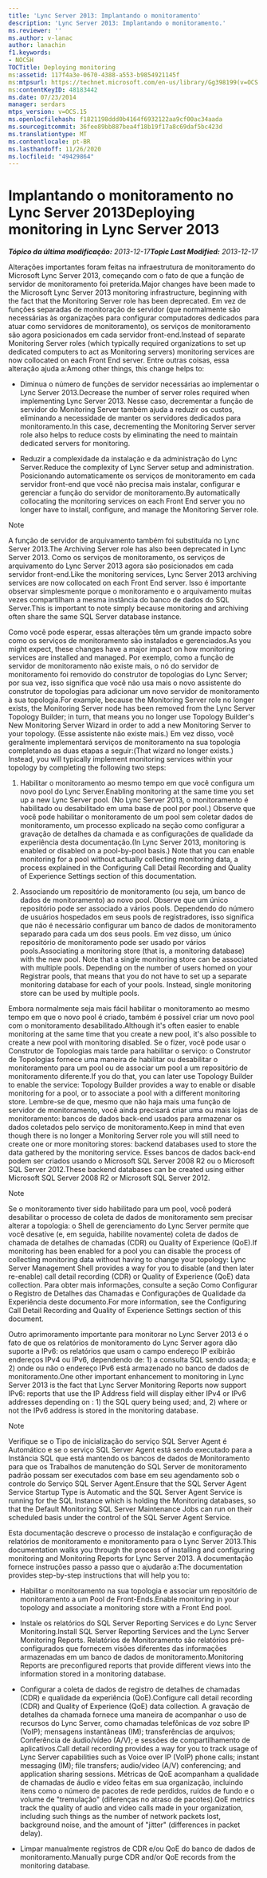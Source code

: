 ```yaml
---
title: 'Lync Server 2013: Implantando o monitoramento'
description: 'Lync Server 2013: Implantando o monitoramento.'
ms.reviewer: ''
ms.author: v-lanac
author: lanachin
f1.keywords:
- NOCSH
TOCTitle: Deploying monitoring
ms:assetid: 117f4a3e-0670-4388-a553-b9854921145f
ms:mtpsurl: https://technet.microsoft.com/en-us/library/Gg398199(v=OCS.15)
ms:contentKeyID: 48183442
ms.date: 07/23/2014
manager: serdars
mtps_version: v=OCS.15
ms.openlocfilehash: f1821198ddd0b4164f6932122aa9cf00ac34aada
ms.sourcegitcommit: 36fee89bb887bea4f18b19f17a8c69daf5bc423d
ms.translationtype: MT
ms.contentlocale: pt-BR
ms.lasthandoff: 11/26/2020
ms.locfileid: "49429864"
---
```

# <a name="deploying-monitoring-in-lync-server-2013"></a><span data-ttu-id="0204e-103">Implantando o monitoramento no Lync Server 2013</span><span class="sxs-lookup"><span data-stu-id="0204e-103">Deploying monitoring in Lync Server 2013</span></span>

<div data-xmlns="http://www.w3.org/1999/xhtml">

<div class="topic" data-xmlns="http://www.w3.org/1999/xhtml" data-msxsl="urn:schemas-microsoft-com:xslt" data-cs="https://msdn.microsoft.com/">

<div data-asp="https://msdn2.microsoft.com/asp">



</div>

<div id="mainSection">

<div id="mainBody"><span data-ttu-id="0204e-104">

<span> </span></span><span class="sxs-lookup"><span data-stu-id="0204e-104">

<span> </span></span></span>

<span data-ttu-id="0204e-105">_**Tópico da última modificação:** 2013-12-17_</span><span class="sxs-lookup"><span data-stu-id="0204e-105">_**Topic Last Modified:** 2013-12-17_</span></span>

<span data-ttu-id="0204e-106">Alterações importantes foram feitas na infraestrutura de monitoramento do Microsoft Lync Server 2013, começando com o fato de que a função de servidor de monitoramento foi preterida.</span><span class="sxs-lookup"><span data-stu-id="0204e-106">Major changes have been made to the Microsoft Lync Server 2013 monitoring infrastructure, beginning with the fact that the Monitoring Server role has been deprecated.</span></span> <span data-ttu-id="0204e-107">Em vez de funções separadas de monitoração de servidor (que normalmente são necessárias às organizações para configurar computadores dedicados para atuar como servidores de monitoramento), os serviços de monitoramento são agora posicionados em cada servidor front-end.</span><span class="sxs-lookup"><span data-stu-id="0204e-107">Instead of separate Monitoring Server roles (which typically required organizations to set up dedicated computers to act as Monitoring servers) monitoring services are now collocated on each Front End server.</span></span> <span data-ttu-id="0204e-108">Entre outras coisas, essa alteração ajuda a:</span><span class="sxs-lookup"><span data-stu-id="0204e-108">Among other things, this change helps to:</span></span>

  - <span data-ttu-id="0204e-109">Diminua o número de funções de servidor necessárias ao implementar o Lync Server 2013.</span><span class="sxs-lookup"><span data-stu-id="0204e-109">Decrease the number of server roles required when implementing Lync Server 2013.</span></span> <span data-ttu-id="0204e-110">Nesse caso, decrementar a função de servidor do Monitoring Server também ajuda a reduzir os custos, eliminando a necessidade de manter os servidores dedicados para monitoramento.</span><span class="sxs-lookup"><span data-stu-id="0204e-110">In this case, decrementing the Monitoring Server server role also helps to reduce costs by eliminating the need to maintain dedicated servers for monitoring.</span></span>

  - <span data-ttu-id="0204e-111">Reduzir a complexidade da instalação e da administração do Lync Server.</span><span class="sxs-lookup"><span data-stu-id="0204e-111">Reduce the complexity of Lync Server setup and administration.</span></span> <span data-ttu-id="0204e-112">Posicionando automaticamente os serviços de monitoramento em cada servidor front-end que você não precisa mais instalar, configurar e gerenciar a função do servidor de monitoramento.</span><span class="sxs-lookup"><span data-stu-id="0204e-112">By automatically collocating the monitoring services on each Front End server you no longer have to install, configure, and manage the Monitoring Server role.</span></span>

<div>


> [!NOTE]  
> <span data-ttu-id="0204e-113">A função de servidor de arquivamento também foi substituída no Lync Server 2013.</span><span class="sxs-lookup"><span data-stu-id="0204e-113">The Archiving Server role has also been deprecated in Lync Server 2013.</span></span> <span data-ttu-id="0204e-114">Como os serviços de monitoramento, os serviços de arquivamento do Lync Server 2013 agora são posicionados em cada servidor front-end.</span><span class="sxs-lookup"><span data-stu-id="0204e-114">Like the monitoring services, Lync Server 2013 archiving services are now collocated on each Front End server.</span></span> <span data-ttu-id="0204e-115">Isso é importante observar simplesmente porque o monitoramento e o arquivamento muitas vezes compartilham a mesma instância do banco de dados do SQL Server.</span><span class="sxs-lookup"><span data-stu-id="0204e-115">This is important to note simply because monitoring and archiving often share the same SQL Server database instance.</span></span>



</div>

<span data-ttu-id="0204e-116">Como você pode esperar, essas alterações têm um grande impacto sobre como os serviços de monitoramento são instalados e gerenciados.</span><span class="sxs-lookup"><span data-stu-id="0204e-116">As you might expect, these changes have a major impact on how monitoring services are installed and managed.</span></span> <span data-ttu-id="0204e-117">Por exemplo, como a função de servidor de monitoramento não existe mais, o nó do servidor de monitoramento foi removido do construtor de topologias do Lync Server; por sua vez, isso significa que você não usa mais o novo assistente do construtor de topologias para adicionar um novo servidor de monitoramento à sua topologia.</span><span class="sxs-lookup"><span data-stu-id="0204e-117">For example, because the Monitoring Server role no longer exists, the Monitoring Server node has been removed from the Lync Server Topology Builder; in turn, that means you no longer use Topology Builder's New Monitoring Server Wizard in order to add a new Monitoring Server to your topology.</span></span> <span data-ttu-id="0204e-118">(Esse assistente não existe mais.) Em vez disso, você geralmente implementará serviços de monitoramento na sua topologia completando as duas etapas a seguir:</span><span class="sxs-lookup"><span data-stu-id="0204e-118">(That wizard no longer exists.) Instead, you will typically implement monitoring services within your topology by completing the following two steps:</span></span>

1.  <span data-ttu-id="0204e-119">Habilitar o monitoramento ao mesmo tempo em que você configura um novo pool do Lync Server.</span><span class="sxs-lookup"><span data-stu-id="0204e-119">Enabling monitoring at the same time you set up a new Lync Server pool.</span></span> <span data-ttu-id="0204e-120">(No Lync Server 2013, o monitoramento é habilitado ou desabilitado em uma base de pool por pool.) Observe que você pode habilitar o monitoramento de um pool sem coletar dados de monitoramento, um processo explicado na seção como configurar a gravação de detalhes da chamada e as configurações de qualidade da experiência desta documentação.</span><span class="sxs-lookup"><span data-stu-id="0204e-120">(In Lync Server 2013, monitoring is enabled or disabled on a pool-by-pool basis.) Note that you can enable monitoring for a pool without actually collecting monitoring data, a process explained in the Configuring Call Detail Recording and Quality of Experience Settings section of this documentation.</span></span>

2.  <span data-ttu-id="0204e-p107">Associando um repositório de monitoramento (ou seja, um banco de dados de monitoramento) ao novo pool. Observe que um único repositório pode ser associado a vários pools. Dependendo do número de usuários hospedados em seus pools de registradores, isso significa que não é necessário configurar um banco de dados de monitoramento separado para cada um dos seus pools. Em vez disso, um único repositório de monitoramento pode ser usado por vários pools.</span><span class="sxs-lookup"><span data-stu-id="0204e-p107">Associating a monitoring store (that is, a monitoring database) with the new pool. Note that a single monitoring store can be associated with multiple pools. Depending on the number of users homed on your Registrar pools, that means that you do not have to set up a separate monitoring database for each of your pools. Instead, single monitoring store can be used by multiple pools.</span></span>

<span data-ttu-id="0204e-125">Embora normalmente seja mais fácil habilitar o monitoramento ao mesmo tempo em que o novo pool é criado, também é possível criar um novo pool com o monitoramento desabilitado.</span><span class="sxs-lookup"><span data-stu-id="0204e-125">Although it's often easier to enable monitoring at the same time that you create a new pool, it's also possible to create a new pool with monitoring disabled.</span></span> <span data-ttu-id="0204e-126">Se o fizer, você pode usar o Construtor de Topologias mais tarde para habilitar o serviço: o Construtor de Topologias fornece uma maneira de habilitar ou desabilitar o monitoramento para um pool ou de associar um pool a um repositório de monitoramento diferente.</span><span class="sxs-lookup"><span data-stu-id="0204e-126">If you do that, you can later use Topology Builder to enable the service: Topology Builder provides a way to enable or disable monitoring for a pool, or to associate a pool with a different monitoring store.</span></span> <span data-ttu-id="0204e-127">Lembre-se de que, mesmo que não haja mais uma função de servidor de monitoramento, você ainda precisará criar uma ou mais lojas de monitoramento: bancos de dados back-end usados para armazenar os dados coletados pelo serviço de monitoramento.</span><span class="sxs-lookup"><span data-stu-id="0204e-127">Keep in mind that even though there is no longer a Monitoring Server role you will still need to create one or more monitoring stores: backend databases used to store the data gathered by the monitoring service.</span></span> <span data-ttu-id="0204e-128">Esses bancos de dados back-end podem ser criados usando o Microsoft SQL Server 2008 R2 ou o Microsoft SQL Server 2012.</span><span class="sxs-lookup"><span data-stu-id="0204e-128">These backend databases can be created using either Microsoft SQL Server 2008 R2 or Microsoft SQL Server 2012.</span></span>

<div>


> [!NOTE]  
> <span data-ttu-id="0204e-129">Se o monitoramento tiver sido habilitado para um pool, você poderá desabilitar o processo de coleta de dados de monitoramento sem precisar alterar a topologia: o Shell de gerenciamento do Lync Server permite que você desative (e, em seguida, habilite novamente) coleta de dados de chamada de detalhes de chamadas (CDR) ou Quality of Experience (QoE).</span><span class="sxs-lookup"><span data-stu-id="0204e-129">If monitoring has been enabled for a pool you can disable the process of collecting monitoring data without having to change your topology: Lync Server Management Shell provides a way for you to disable (and then later re-enable) call detail recording (CDR) or Quality of Experience (QoE) data collection.</span></span> <span data-ttu-id="0204e-130">Para obter mais informações, consulte a seção Como Configurar o Registro de Detalhes das Chamadas e Configurações de Qualidade da Experiência deste documento.</span><span class="sxs-lookup"><span data-stu-id="0204e-130">For more information, see the Configuring Call Detail Recording and Quality of Experience Settings section of this document.</span></span>



</div>

<span data-ttu-id="0204e-131">Outro aprimoramento importante para monitorar no Lync Server 2013 é o fato de que os relatórios de monitoramento do Lync Server agora dão suporte a IPv6: os relatórios que usam o campo endereço IP exibirão endereços IPv4 ou IPv6, dependendo de: 1) a consulta SQL sendo usada; e 2) onde ou não o endereço IPv6 está armazenado no banco de dados de monitoramento.</span><span class="sxs-lookup"><span data-stu-id="0204e-131">One other important enhancement to monitoring in Lync Server 2013 is the fact that Lync Server Monitoring Reports now support IPv6: reports that use the IP Address field will display either IPv4 or IPv6 addresses depending on : 1) the SQL query being used; and, 2) where or not the IPv6 address is stored in the monitoring database.</span></span>

<div>


> [!NOTE]  
> <span data-ttu-id="0204e-132">Verifique se o Tipo de inicialização do serviço SQL Server Agent é Automático e se o serviço SQL Server Agent está sendo executado para a Instância SQL que está mantendo os bancos de dados de Monitoramento para que os Trabalhos de manutenção do SQL Server de monitoramento padrão possam ser executados com base em seu agendamento sob o controle do Serviço SQL Server Agent.</span><span class="sxs-lookup"><span data-stu-id="0204e-132">Ensure that the SQL Server Agent Service Startup Type is Automatic and the SQL Server Agent Service is running for the SQL Instance which is holding the Monitoring databases, so that the Default Monitoring SQL Server Maintenance Jobs can run on their scheduled basis under the control of the SQL Server Agent Service.</span></span>



</div>

<span data-ttu-id="0204e-133">Esta documentação descreve o processo de instalação e configuração de relatórios de monitoramento e monitoramento para o Lync Server 2013.</span><span class="sxs-lookup"><span data-stu-id="0204e-133">This documentation walks you through the process of installing and configuring monitoring and Monitoring Reports for Lync Server 2013.</span></span> <span data-ttu-id="0204e-134">A documentação fornece instruções passo a passo que o ajudarão a:</span><span class="sxs-lookup"><span data-stu-id="0204e-134">The documentation provides step-by-step instructions that will help you to:</span></span>

  - <span data-ttu-id="0204e-135">Habilitar o monitoramento na sua topologia e associar um repositório de monitoramento a um Pool de Front-Ends.</span><span class="sxs-lookup"><span data-stu-id="0204e-135">Enable monitoring in your topology and associate a monitoring store with a Front End pool.</span></span>

  - <span data-ttu-id="0204e-136">Instale os relatórios do SQL Server Reporting Services e do Lync Server Monitoring.</span><span class="sxs-lookup"><span data-stu-id="0204e-136">Install SQL Server Reporting Services and the Lync Server Monitoring Reports.</span></span> <span data-ttu-id="0204e-137">Relatórios de Monitoramento são relatórios pré-configurados que fornecem visões diferentes das informações armazenadas em um banco de dados de monitoramento.</span><span class="sxs-lookup"><span data-stu-id="0204e-137">Monitoring Reports are preconfigured reports that provide different views into the information stored in a monitoring database.</span></span>

  - <span data-ttu-id="0204e-138">Configurar a coleta de dados de registro de detalhes de chamadas (CDR) e qualidade da experiência (QoE).</span><span class="sxs-lookup"><span data-stu-id="0204e-138">Configure call detail recording (CDR) and Quality of Experience (QoE) data collection.</span></span> <span data-ttu-id="0204e-139">A gravação de detalhes da chamada fornece uma maneira de acompanhar o uso de recursos do Lync Server, como chamadas telefônicas de voz sobre IP (VoIP); mensagens instantâneas (IM); transferências de arquivos; Conferência de áudio/vídeo (A/V); e sessões de compartilhamento de aplicativos.</span><span class="sxs-lookup"><span data-stu-id="0204e-139">Call detail recording provides a way for you to track usage of Lync Server capabilities such as Voice over IP (VoIP) phone calls; instant messaging (IM); file transfers; audio/video (A/V) conferencing; and application sharing sessions.</span></span> <span data-ttu-id="0204e-140">Métricas de QoE acompanham a qualidade de chamadas de áudio e vídeo feitas em sua organização, incluindo itens como o número de pacotes de rede perdidos, ruídos de fundo e o volume de "tremulação" (diferenças no atraso de pacotes).</span><span class="sxs-lookup"><span data-stu-id="0204e-140">QoE metrics track the quality of audio and video calls made in your organization, including such things as the number of network packets lost, background noise, and the amount of "jitter" (differences in packet delay).</span></span>

  - <span data-ttu-id="0204e-141">Limpar manualmente registros de CDR e/ou QoE do banco de dados de monitoramento.</span><span class="sxs-lookup"><span data-stu-id="0204e-141">Manually purge CDR and/or QoE records from the monitoring database.</span></span>

<span data-ttu-id="0204e-142"></div>

<span> </span>

</div>

</div>

</span><span class="sxs-lookup"><span data-stu-id="0204e-142"></div>

<span> </span>

</div>

</div>

</span></span></div>

